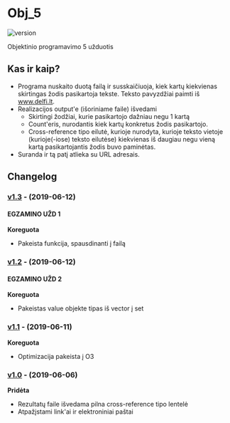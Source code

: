 # Obj_5
![version][version-badge] 

Objektinio programavimo 5 užduotis

## Kas ir kaip?
- Programa nuskaito duotą failą ir susskaičiuoja, kiek kartų kiekvienas skirtingas žodis pasikartoja tekste. Teksto pavyzdžiai paimti iš www.delfi.lt. 
- Realizacijos output'e (išoriniame faile) išvedami
  - Skirtingi žodžiai, kurie pasikartojo dažniau negu 1 kartą
  - Count'eris, nurodantis kiek kartų konkretus žodis pasikartojo.
  - Cross-reference tipo eilutė, kurioje nurodyta, kurioje teksto vietoje (kurioje(-iose) teksto eilutėse) kiekvienas iš daugiau negu vieną kartą pasikartojantis žodis buvo paminėtas.
- Suranda ir tą patį atlieka su URL adresais.

## Changelog

### [v1.3](https://github.com/zygisau/Obj_5/releases/tag/v1.3) - (2019-06-12)  
#### EGZAMINO UŽD 1
**Koreguota**  
- Pakeista funkcija, spausdinanti į failą

### [v1.2](https://github.com/zygisau/Obj_5/releases/tag/v1.2) - (2019-06-12)  
#### EGZAMINO UŽD 2
**Koreguota**  
- Pakeistas value objekte tipas iš vector į set

### [v1.1](https://github.com/zygisau/Obj_5/releases/tag/v1.1) - (2019-06-11)  

**Koreguota**  
- Optimizacija pakeista į O3

### [v1.0](https://github.com/zygisau/Obj_5/releases/tag/v1.0) - (2019-06-06)  

**Pridėta**  

- Rezultatų faile išvedama pilna cross-reference tipo lentelė
- Atpažįstami link'ai ir elektroniniai paštai

[version-badge]: https://img.shields.io/badge/version-1.2-blueviolet.svg
